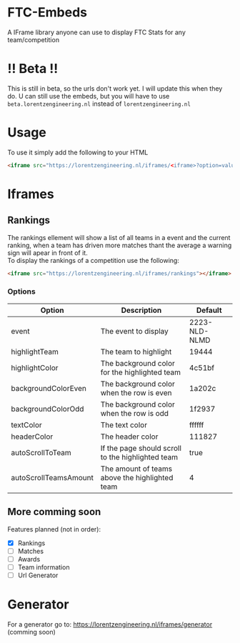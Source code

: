 # FTC-Embeds

A IFrame library anyone can use to display FTC Stats for any team/competition

# !! Beta !!
This is still in beta, so the urls don't work yet. I will update this when they do.
U can still use the embeds, but you will have to use ``beta.lorentzengineering.nl`` instead of ``lorentzengineering.nl``
# Usage

To use it simply add the following to your HTML

```html
<iframe src="https://lorentzengineering.nl/iframes/<iframe>?option=value&secondOption=value"></iframe>
```
# Iframes

## Rankings
The rankings ellement will show a list of all teams in a event and the current ranking, when a team has driven more matches thant the average a warning sign will apear in front of it. <br>
To display the rankings of a competition use the following:

```html
<iframe src="https://lorentzengineering.nl/iframes/rankings"></iframe>
```
### Options

| Option                | Description                                       | Default       |
|-----------------------|---------------------------------------------------|---------------|
| event                 | The event to display                              | 2223-NLD-NLMD |
| highlightTeam         | The team to highlight                             | 19444         |
| highlightColor        | The background color for the highlighted team     | 4c51bf        |
| backgroundColorEven   | The background color when the row is even         | 1a202c        |
| backgroundColorOdd    | The background color when the row is odd          | 1f2937        |
| textColor             | The text color                                    | ffffff        |
| headerColor           | The header color                                  | 111827        |
| autoScrollToTeam      | If the page should scroll to the highlighted team | true          |
| autoScrollTeamsAmount | The amount of teams above the highlighted team    | 4             |
## More comming soon
Features planned (not in order):
- [x] Rankings
- [ ] Matches
- [ ] Awards
- [ ] Team information
- [ ] Url Generator

# Generator

For a generator go to: https://lorentzengineering.nl/iframes/generator (comming soon)

